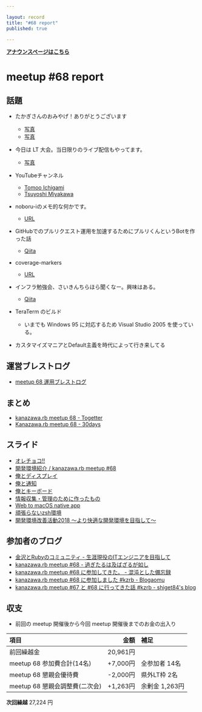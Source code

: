 ```yaml
---

layout: record
title: "#68 report"
published: true

---
```


<div style="text-align: left;"><a href="./"><strong>アナウンスページはこちら</strong></a></div>

# meetup #68 report

## 話題

* たかぎさんのおみやげ！ありがとうございます
  + [写真](https://twitter.com/cotton_desu/status/987536750670110722/photo/1)
  + [写真](https://twitter.com/Yukimitsu_Izawa/status/987542345762537473/photo/1)

* 今日は LT 大会。当日限りのライブ配信もやってます。
  + [写真](https://www.instagram.com/p/Bh0fl_thLBp/)

* YouTubeチャンネル
  + [Tomoo Ichigami](https://www.youtube.com/channel/UCyC7nvmqI5wSkwJGY-QmDnA)
  + [Tsuyoshi Miyakawa](https://www.youtube.com/channel/UCxwxboeqjpK2mzuTSrs6p8g)

* noboru-iのメモ的な何かです。
  + [URL](https://noboru-i.github.io/)

* GitHubでのプルリクエスト運用を加速するためにプルリくんというBotを作った話
  + [Qiita](https://qiita.com/kentaro_m/items/fc79511f463ff51b4d0f)

* coverage-markers
  + [URL](https://atom.io/packages/coverage-markers)

* インフラ勉強会、さいきんちらほら聞くなー。興味はある。
  + [Qiita](https://qiita.com/yutakakn/items/86a32f2a3798f31a5471)

* TeraTerm のビルド
  + いまでも Windows 95 に対応するため Visual Studio 2005 を使っている。

* カスタマイズマニアとDefault主義を時代によって行き来してる

## 運営ブレストログ

* [meetup 68 運用ブレストログ](https://github.com/kanazawarb/meetup/wiki/meetup-68-%E9%81%8B%E7%94%A8%E3%83%96%E3%83%AC%E3%82%B9%E3%83%88%E3%83%AD%E3%82%B0)

## まとめ

* [kanazawa.rb meetup 68 - Togetter](https://togetter.com/li/1220373)
* [Kanazawa.rb meetup 68 - 30days](http://30d.jp/kzrb/58)


## スライド

* [オレチョコ!!](https://speakerdeck.com/cottondesu/oretiyoko)
* [開発環境紹介 / kanazawa\.rb meetup \#68](https://speakerdeck.com/shiget84/kanazawa-dot-rb-meetup-number-68)
* [俺とディスプレイ](https://www.slideshare.net/pharaohkj/ss-94706208)
* [俺と通知](https://www.slideshare.net/pharaohkj/ss-94706192)
* [俺とキーボード](https://www.slideshare.net/pharaohkj/ss-94706229)
* [情報収集・管理のために作ったもの](https://gitpitch.com/noboru-i/slide/gh-pages?p=201804-kzrb)
* [Web to macOS native app](https://speakerdeck.com/kiyohara/web-to-macos-native-app)
* [頑張らないzsh環境](https://speakerdeck.com/cottondesu/wan-zhang-ranaizshhuan-jing)
* [開発環境改善活動2018 〜より快適な開発環境を目指して〜](https://speakerdeck.com/kentarom/kai-fa-huan-jing-gai-shan-huo-dong-2018-yorikuai-shi-nakai-fa-huan-jing-womu-zhi-site)

## 参加者のブログ

* [金沢とRubyのコミュニティ \- 生涯現役のITエンジニアを目指して](http://el.jibun.atmarkit.co.jp/yutakakn/2018/04/ruby.html)
* [kanazawa\.rb meetup \#68 \- 過ぎたるは及ばざるが如し](http://cotton-desu.hatenablog.com/entry/2018/04/22/224024)
* [kanazawa\.rb meetup \#68 に参加してきた。 \- 混沌とした備忘録](http://noboru.hatenablog.jp/entry/2018/04/23/230840)
* [kanazawa\.rb meetup \#68 に参加しました \#kzrb \- Blogaomu](http://www.blogaomu.com/entry/kzrb68)
* [kanazawa\.rb meetup \#67 と \#68 に行ってきた話 \#kzrb \- shiget84's blog](http://shiget84.hateblo.jp/entry/kzrb-67-68)

## 収支

* 前回の meetup 開催後から今回 meetup 開催後までのお金の出入り

|項目                           |金額         |補足                                               |
|:------------------------------|------------:|:--------------------------------------------------|
| 前回繰越金                    |    20,961円 |                                                   |
| meetup 68 参加費合計(14名)    |   +7,000円 | 全参加者 14名                                        |
| meetup 68 懇親会優待費        |    -2,000円 | 県外LT枠 2名                                      |
| meetup 68 懇親会調整費(二次会)|      +1,263円 | 余剰金 1,263円                                    |

**次回繰越**  27,224 円
